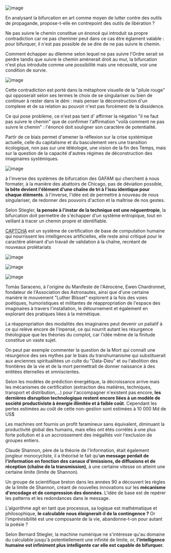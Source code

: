 ![image](https://bifurcation.etxetxe.fr/images/LAn-01-extrait-31.jpg)

En analysant la bifurcation en art comme moyen de lutter contre des outils de propagande, propose-t-elle en contrepoint des outils de libération ?

Ne pas suivre le chemin constitue un énoncé qui introduit sa propre contradiction car ne pas cheminer peut dans ce cas être églament valable : pour bifurquer, il n'est pas possible de se dire de ne pas suivre le chemin.

Comment échapper au dilemme selon lequel ne pas suivre l'Ordre serait se perdre tandis que suivre le chemin amènerait droit au mur, la bifurcation n'est plus introduite comme une possibilité mais une nécessité, voir une condition de survie.

![image](https://bifurcation.etxetxe.fr/images/pill.jpg)

Cette contradiction est porté dans la métaphore visuelle de la "pilule rouge" qui opposerait selon ses termes le choix de se singulariser ou bien de continuer à rester dans le déni : mais penser la déconstruction d'un complexe et de sa relation au pouvoir n'est pas forcément de la dissidence.

Ce qui pose problème, ce n'est pas tant d' affirmer la négation "il ne faut pas suivre le chemin" que de confirmer l'affirmation "voilà comment ne pas suivre le chemin" : l'énoncé doit souligner son caractère de potentialité.

Partir de ce biais permet d'amener la réflexion sur la crise systémique actuelle, celle du capitalisme et du basculement vers une transition écologique, non pas sur une téléologie, une vision de la fin des Temps, mais sur la question de la capacité d'autres régimes de déconstruction des imaginaires systémiques.

![image](https://bifurcation.etxetxe.fr/images/abattoirs.jpg)

à l'inverse des systèmes de bifurcation des GAFAM qui cherchent à nous formater, à la manière des abattoirs de Chicago, pas de déviation possible, **la bête devient l'élément d'une chaîne de tri à l'issu identique pour chaque éléments**. à l'inverse, l'idée est de permettre à nouveau de nous singulariser, de redonner des pouvoirs d'action et la maîtrise de nos gestes.

Selon Stiegler, **la pensée à l'instar de la technique est une néguentropie**, la bifurcation doit permettre de s'échapper d'un système entropique, tout en veillant à tracer un chemin propre et identifiable.

[CAPTCHA](https://www.google.com/recaptcha/about/) est un système de certification de base de computation humaine qui nourrissent les intelligences artificielles, elle reste ainsi critiqué pour le caractère aliénant d'un travail de validation à la chaîne, recréant de nouveaux prolétariats

![image](https://bifurcation.etxetxe.fr/images/saraceno.jpg)

![image](https://bifurcation.etxetxe.fr/images/ewen.jpg)

![image](https://bifurcation.etxetxe.fr/images/luther.jpg)

Tomàs Saraceno, à l'origine du Manifeste de l'Aérocène, Ewen Chardronnet, fondateur de l'Association des Astronautes, ainsi que d'une certaine manière le mouvement "Luther Blisset" explorent à la fois des voies poétiques, humoristiques et militantes de réappropriation de l'espace des imaginaires à travers l'installation, le détournement et également en explorant des pratiques liées à la mémétique.

La réappropriation des modalités des imaginaires peut devenir un paliatif à ce qui relève encore de l'inpensé, ce qui nourrit autant les résurgence théologique que les théories du complot, car l'idée même de la finitude constitue un vaste sujet.

On peut par exemple commenter la question de la Mort qui connaît une résurgence des ses mythes par le biais du transhumanisme qui substituerait aux anciennes spiritualitées un culte du "Data-Dieu" et ou l'abolition des frontières de la vie et de la mort permettrait de donner naissance à des entitées éternelles et omniscientes.

Selon les modèles de prédiction énergétique, la décroissance arrive mais les mécanismes de certification (extraction des matières, techniques, transport et distribution,...) pour l'accompagner n'existent pas encore, **les dernières disruption technologique restent encore liées à un modèle de société productiviste à énergie illimitée et à faible coût**. Cependant les pertes estimées au coût de cette non-gestion sont estimées à 10 000 Md de US$

Les machines ont fournis un profit faramineux sans équivalent, diminuant la productivité global des humains, mais elles ont étés corrélés à une plus forte pollution et à un accroissement des inégalités voir l'exclusion de groupes entiers.

Claude Shannon, père de la théorie de l'Information, était également jongleur monocycliste, il a théorisé le fait qu'**un message perdait de l'information en fonction des canaux d'émissions, de diffusions et de réception (chaîne de la transmission)**, à une certaine vitesse on atteint une certaine limite (limite de Shannon).

Un groupe de scientifique breton dans les années 90 a découvert les règles de la limite de Shannon, créant de nouvelles innovations sur les **mécanisme d'encodage et de compression des données**. L'idée de base est de repérer les patterns et les redondances dans le message.

L'algorithme agit en tant que processus, sa logique est mathématique et philosophique, **le calculable nous éloignerait-il de la contingence ?** Or l'imprévisibilité est une composante de la vie, abandonne-t-on pour autant la poésie ?

Selon Bernard Stiegler, la machine numérique ne s'intéresse qu'au domaine du calculable jusqu'à potentiellement une infinité de limite, or, **l'intelligence humaine est infiniment plus intelligente car elle est capable de bifurquer.**

